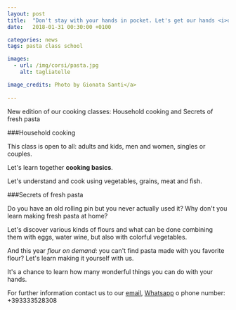 ```yaml
---
layout: post
title:  "Don't stay with your hands in pocket. Let's get our hands <i>dirty</i>!"
date:   2018-01-31 00:30:00 +0100

categories: news
tags: pasta class school

images:
  - url: /img/corsi/pasta.jpg
    alt: tagliatelle

image_credits: Photo by Gionata Santi</a>
 
---
```


New edition of our cooking classes: Household cooking and Secrets of fresh pasta

<!--continua-->

###Household cooking

This class is open to all: adults and kids, men and women, singles or couples.

Let's learn together **cooking basics**.

Let's understand and cook using vegetables, grains, meat and fish.

###Secrets of fresh pasta

Do you have an old rolling pin but you never actually used it?
Why don't you learn making fresh pasta at home?

Let's discover various kinds of flours and what can be done combining them with eggs, water wine, but also with colorful vegetables.

And this year *flour on demand*: you can't find pasta made with you favorite flour? Let's learn making it yourself with us.

It's a chance to learn how many wonderful things you can do with your hands.

For further information contact us to our [email](&#x6d;&#97;&#x69;&#108;&#116;&#111;&#x3a;&#x63;&#x75;&#x63;&#105;&#x6e;&#x61;&#x2e;&#x64;&#x69;&#46;&#108;&#111;&#100;&#x69;&#x40;&#x67;&#109;&#x61;&#105;&#x6c;&#x2e;&#99;&#111;&#109; "Invia email"), [Whatsapp](https://api.whatsapp.com/send?phone=393333528308 "Invia messaggio") o phone number: +393333528308